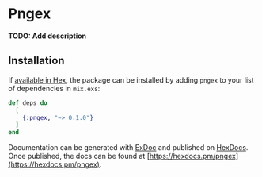 # Pngex

**TODO: Add description**

## Installation

If [available in Hex](https://hex.pm/docs/publish), the package can be installed
by adding `pngex` to your list of dependencies in `mix.exs`:

```elixir
def deps do
  [
    {:pngex, "~> 0.1.0"}
  ]
end
```

Documentation can be generated with [ExDoc](https://github.com/elixir-lang/ex_doc)
and published on [HexDocs](https://hexdocs.pm). Once published, the docs can
be found at [https://hexdocs.pm/pngex](https://hexdocs.pm/pngex).

